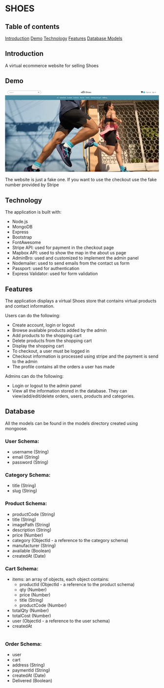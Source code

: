 # SHOES

## Table of contents

[Introduction](#introduction)
[Demo](#demo)
[Technology](#technology)
[Features](#features)
[Database Models](#database)

## Introduction

A virtual ecommerce website for selling Shoes

## Demo

![screenshot](screenshot.png)

The website is just a fake one. If you want to use the checkout use the fake number provided by Stripe

## Technology

The application is built with:

- Node.js
- MongoDB 
- Express 
- Bootstrap 
- FontAwesome 
- Stripe API: used for payment in the checkout page
- Mapbox API: used to show the map in the about us page
- AdminBro: used and customized to implement the admin panel
- Nodemailer: used to send emails from the contact us form
- Passport: used for authentication
- Express Validator: used for form validation

## Features

The application displays a virtual Shoes store that contains virtual products and contact information.

Users can do the following:

- Create account, login or logout
- Browse available products added by the admin
- Add products to the shopping cart
- Delete products from the shopping cart
- Display the shopping cart
- To checkout, a user must be logged in
- Checkout information is processed using stripe and the payment is send to the admin
- The profile contains all the orders a user has made

Admins can do the following:

- Login or logout to the admin panel
- View all the information stored in the database. They can view/add/edit/delete orders, users, products and categories.

## Database

All the models can be found in the models directory created using mongoose.

### User Schema:

- username (String)
- email (String)
- password (String)

### Category Schema:

- title (String)
- slug (String)

### Product Schema:

- productCode (String)
- title (String)
- imagePath (String)
- description (String)
- price (Number)
- category (ObjectId - a reference to the category schema)
- manufacturer (String)
- available (Boolean)
- createdAt (Date)

### Cart Schema:

- items: an array of objects, each object contains: <br>
  - productId (ObjectId - a reference to the product schema) <br>
  - qty (Number) <br>
  - price (Number) <br>
  - title (String) <br>
  - productCode (Number) <br>
- totalQty (Number)
- totalCost (Number)
- user (ObjectId - a reference to the user schema)
- createdAt
  <br><br>

### Order Schema:

- user
- cart 
- address (String)
- paymentId (String)
- createdAt (Date)
- Delivered (Boolean)
